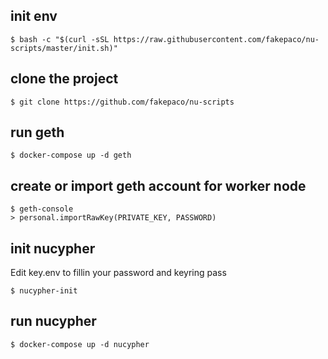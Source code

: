 ## init env

```
$ bash -c "$(curl -sSL https://raw.githubusercontent.com/fakepaco/nu-scripts/master/init.sh)"
```

## clone the project
```
$ git clone https://github.com/fakepaco/nu-scripts
```

## run geth

```
$ docker-compose up -d geth
```

## create or import geth account for worker node

```
$ geth-console
> personal.importRawKey(PRIVATE_KEY, PASSWORD)
```

## init nucypher

Edit key.env to fillin your password and keyring pass

```
$ nucypher-init
```

## run nucypher

```
$ docker-compose up -d nucypher
```

